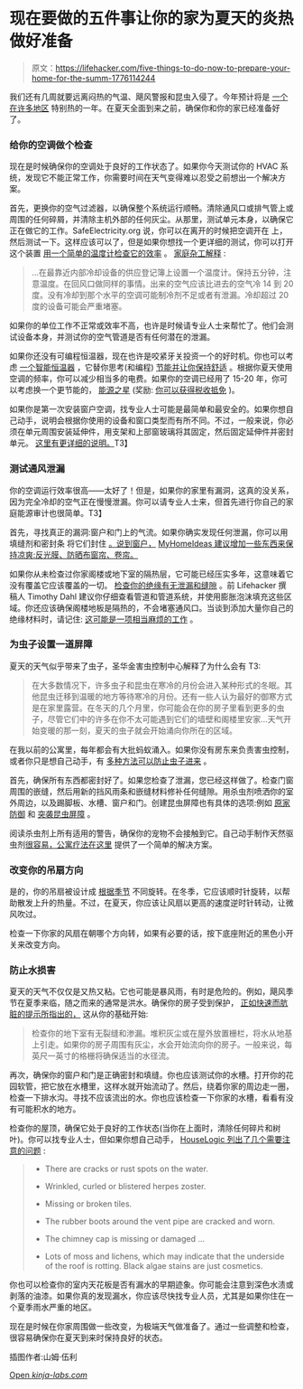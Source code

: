 # 现在要做的五件事让你的家为夏天的炎热做好准备

> 原文：<https://lifehacker.com/five-things-to-do-now-to-prepare-your-home-for-the-summ-1776114244>

我们还有几周就要远离闷热的气温、飓风警报和昆虫入侵了。今年预计将是 [一个在许多地区](https://www.washingtonpost.com/news/capital-weather-gang/wp/2016/05/06/yearning-for-the-summer-sizzle-these-outlooks-predict-it-will-be-a-scorcher-in-d-c/) 特别热的一年。在夏天全面到来之前，确保你和你的家已经准备好了。



### 给你的空调做个检查

现在是时候确保你的空调处于良好的工作状态了。如果你今天测试你的 HVAC 系统，发现它不能正常工作，你需要时间在天气变得难以忍受之前想出一个解决方案。

首先，更换你的空气过滤器，以确保整个系统运行顺畅。清除通风口或排气管上或周围的任何碎屑，并清除主机外部的任何灰尘。从那里，测试单元本身，以确保它正在做它的工作。SafeElectricity.org 说，你可以在离开的时候把空调开在 上，然后测试一下。这样应该可以了，但是如果你想找一个更详细的测试，你可以打开这个装置 [用一个简单的温度计检查它的效率](http://lifehacker.com/check-your-air-conditioners-efficiency-with-a-thermomet-1595824950) 。 [家庭杂工解释](http://www.familyhandyman.com/smart-homeowner/energy-saving-tips/how-to-save-energy-and-cut-cooling-costs/view-all) :

> ...在最靠近内部冷却设备的供应登记簿上设置一个温度计。保持五分钟，注意温度。在回风口做同样的事情。出来的空气应该比进去的空气冷 14 到 20 度。没有冷却到那个水平的空调可能制冷剂不足或者有泄漏。冷却超过 20 度的设备可能会严重堵塞。

如果你的单位工作不正常或效率不高，也许是时候请专业人士来帮忙了。他们会测试设备本身，并测试你的空气管道是否有任何潜在的泄漏。

如果你还没有可编程恒温器，现在也许是咬紧牙关投资一个的好时机。你也可以考虑 [一个智能恒温器](http://lifehacker.com/five-best-smart-thermostats-1717145893) ，它替你思考(和编程) [节能并让你保持舒适](https://lifehacker.com/what-can-a-smart-thermostat-do-that-mine-can-t-already-472975733) 。根据你夏天使用空调的频率，你可以减少相当多的电费。如果你的空调已经用了 15-20 年，你可以考虑换一个更节能的， [能源之星](https://www.energystar.gov/) (奖励: [你可以获得税收抵免](https://www.energystar.gov/about/federal_tax_credits) )。

如果你是第一次安装窗户空调，找专业人士可能是最简单和最安全的。如果你想自己动手，说明会根据你使用的设备和窗口类型而有所不同。不过，一般来说，你必须在单元周围安装延伸件，用支架和上部窗玻璃将其固定，然后固定延伸件并密封单元。 [这里有更详细的说明。](mailto:nunyajkasdlaskjdas@gmail.com)T3】

### 测试通风泄漏

你的空调运行效率很高——太好了！但是，如果你的家里有漏洞，这真的没关系，因为完全冷却的空气正在慢慢泄漏。你可以请专业人士来，但首先进行你自己的家庭能源审计也很简单。T3】

首先，寻找真正的漏洞:窗户和门上的气流。如果你确实发现任何泄漏，你可以用填缝剂和密封条 将它们封住 [。说到窗户，](http://lifehacker.com/drafty-how-to-seal-your-windows-and-doors-from-the-col-5955246) [MyHomeIdeas 建议增加一些东西来保持凉爽:反光膜、防晒布窗帘、卷帘。](http://www.myhomeideas.com/healthy-home/get-your-home-ready-for-summer/spf-for-windows)

如果你从未检查过你家阁楼或地下室的隔热层，它可能已经压实多年，这意味着它没有覆盖它应该覆盖的一切。 [检查你的绝缘有无泄漏和缝隙](http://lifehacker.com/how-do-i-know-if-i-need-more-insulation-to-keep-cool-in-5899779) 。前 Lifehacker 撰稿人 Timothy Dahl 建议你仔细查看管道和管道系统，并使用膨胀泡沫填充这些区域。你还应该确保阁楼地板是隔热的，不会堵塞通风口。当谈到添加大量你自己的绝缘材料时，请记住: [这可能是一项相当麻烦的工作](http://lifehacker.com/how-do-i-know-if-i-need-more-insulation-to-keep-cool-in-5899779) 。

### 为虫子设置一道屏障

夏天的天气似乎带来了虫子，圣华金害虫控制中心解释了为什么会有 T3:

> 在大多数情况下，许多虫子和昆虫在寒冷的月份会进入某种形式的冬眠。其他昆虫迁移到温暖的地方等待寒冷的月份。还有一些人认为最好的御寒方式是在家里露营。在冬天的几个月里，你可能会在你的房子里看到更多的虫子，尽管它们中的许多在你不太可能遇到它们的墙壁和阁楼里安家...天气开始变暖的那一刻，夏天的虫子就会开始涌向你所在的区域。

在我以前的公寓里，每年都会有大批蚂蚁涌入。如果你没有房东来负责害虫控制，或者你只是想自己动手，有 [多种方法可以防止虫子进来](https://lifehacker.com/the-complete-guide-to-managing-your-summer-pest-problem-1183885737) 。

首先，确保所有东西都密封好了。如果您检查了泄漏，您已经这样做了。检查门窗周围的嵌缝，然后用新的挡风雨条和嵌缝材料修补任何缝隙。用杀虫剂喷洒你的室外周边，以及踢脚板、水槽、窗户和门。创建昆虫屏障也有具体的选项:例如 [原家防御](http://www.ortho.com/smg/gocat/ortho-insect-killers/cat50084?cmp=kid/Ortho/Google_SEM/Brand/G_Ortho_Brand_Do_HDMI_CoreTerms/G_Ortho_Brand_Do_HDMI_CoreTerms&s_kwcid=AL!4676!3!100427294959!e!!g!!ortho%20home%20defense&ef_id=Vp1GGQAABaH-E2ly:20160511203436:s) 和 [突袭昆虫屏障](http://www.raidkillsbugs.com/en-us/products/raid-max-bug-barrier) 。

阅读杀虫剂上所有适用的警告，确保你的宠物不会接触到它。自己动手制作天然驱虫剂[很容易，公寓疗法在这里](http://www.apartmenttherapy.com/how-to-make-natural-garden-pesticides-169168) 提供了一个简单的解决方案。

### 改变你的吊扇方向

是的，你的吊扇被设计成 [根据季节](https://lifehacker.com/run-ceiling-fans-counter-clockwise-for-summer-savings-397054) 不同旋转。在冬季，它应该顺时针旋转，以帮助散发上升的热量。不过，在夏天，你应该让风扇以更高的速度逆时针转动，让微风吹过。

检查一下你家的风扇在朝哪个方向转，如果有必要的话，按下底座附近的黑色小开关来改变方向。

### 防止水损害

夏天的天气不仅仅是又热又粘。它也可能是暴风雨，有时是危险的。例如，飓风季节在夏季来临，随之而来的通常是洪水。确保你的房子受到保护， [正如快速而肮脏的提示所指出的，](http://www.quickanddirtytips.com/house-home/housekeeping/6-steps-prep-your-home-summer) 这从你的基础开始:

> 检查你的地下室有无裂缝和渗漏。堆积灰尘或在屋外放置栅栏，将水从地基上引走。如果你的房子周围有灰尘，水会开始流向你的房子。一般来说，每英尺一英寸的格栅将确保适当的水径流。

再次，确保你的窗户和门是正确密封和填缝。你也应该测试你的水槽。打开你的花园软管，把它放在水槽里，这样水就开始流动了。然后，绕着你家的周边走一圈，检查一下排水沟。寻找不应该流出的水。你也应该检查一下你家的水槽，看看有没有可能积水的地方。

检查你的屋顶，确保它处于良好的工作状态(当你在上面时，清除任何碎片和树叶)。你可以找专业人士，但如果你想自己动手， [HouseLogic 列出了几个需要注意的问题](https://www.houselogic.com/organize-maintain/home-maintenance-tips/inspecting-and-maintaining-your-roof/) :

> *   There are cracks or rust spots on the water.
>     
> *   Wrinkled, curled or blistered herpes zoster.
>     
> *   Missing or broken tiles.
>     
> *   The rubber boots around the vent pipe are cracked and worn.
>     
> *   The chimney cap is missing or damaged ...
>     
> *   Lots of moss and lichens, which may indicate that the underside of the roof is rotting. Black algae stains are just cosmetics.

你也可以检查你的室内天花板是否有漏水的早期迹象。你可能会注意到深色水渍或剥落的油漆。如果你真的发现漏水，你应该尽快找专业人员，尤其是如果你住在一个夏季雨水严重的地区。

现在是时候在你家周围做一些改变，为极端天气做准备了。通过一些调整和检查，很容易确保你在夏天到来时保持良好的状态。

插图作者:山姆·伍利

[Open *kinja-labs.com*](http://kinja-labs.com/related-widget/?posts=1707255214,170725521,729713655,1152993672&title=Recommended%20stories)